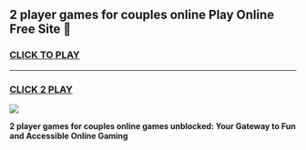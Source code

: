 
## 2 player games for couples online Play Online Free Site 👋
<h3>
<a href="https://download.freeplayer.one?title=2_player_games_for_couples_online&ref=21F">CLICK TO PLAY</a></h3>
<hr>

<h3>
<a href="https://download.freeplayer.one?title=2_player_games_for_couples_online&ref=21F">CLICK 2 PLAY</a>
  
</h3>

<a href="https://download.freeplayer.one?title=2_player_games_for_couples_online&ref=21F"><img src="https://cdnb.artstation.com/p/assets/images/images/032/539/853/original/anto-thomas-button-gif.gif"></a>


**2 player games for couples online games unblocked: Your Gateway to Fun and Accessible Online Gaming**
